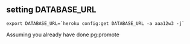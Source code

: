 ## setting DATABASE_URL

```
export DATABASE_URL=`heroku config:get DATABASE_URL -a aaa12w3 -j`
```

Assuming you already have done pg:promote 

